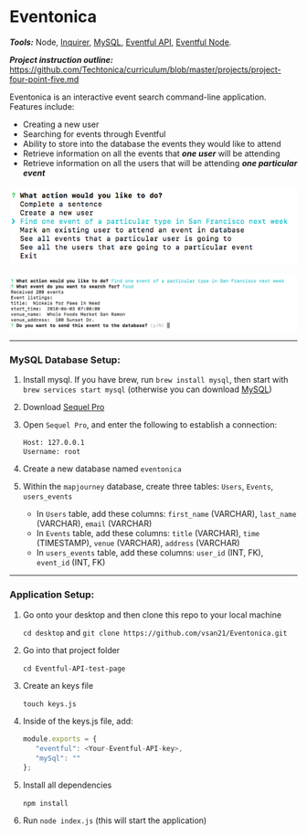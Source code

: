 # Eventonica

**_Tools:_** Node, [Inquirer](https://github.com/SBoudrias/Inquirer.js), [MySQL](https://github.com/mysqljs/mysql), [Eventful API](http://api.eventful.com/), [Eventful Node](https://www.npmjs.com/package/eventful-node).

**_Project instruction outline:_** https://github.com/Techtonica/curriculum/blob/master/projects/project-four-point-five.md

Eventonica is an interactive event search command-line application. Features include: 
  * Creating a new user 
  * Searching for events through Eventful
  * Ability to store into the database the events they would like to attend
  * Retrieve information on all the events that **_one user_** will be attending 
  * Retrieve information on all the users that will be attending **_one particular event_**
  
![application image](https://github.com/vsan21/Eventful-API-test-page/blob/master/images/application.png)

![search image](https://github.com/vsan21/Eventful-API-test-page/blob/master/images/search.png)
  
---
### MySQL Database Setup: 
1. Install mysql. If you have brew, run `brew install mysql`, then start with `brew services start mysql` (otherwise you can download [MySQL](https://dev.mysql.com/doc/refman/5.6/en/osx-installation-pkg.html)) 
1. Download [Sequel Pro](http://www.sequelpro.com/)
2. Open `Sequel Pro`, and enter the following to establish a connection: 

    ```
    Host: 127.0.0.1
    Username: root
    ```
3. Create a new database named `eventonica`
4. Within the `mapjourney` database, create three tables: `Users`, `Events`, `users_events`

    - In `Users` table, add these columns: `first_name` (VARCHAR), `last_name` (VARCHAR), `email` (VARCHAR)
    - In `Events` table, add these columns: `title` (VARCHAR), `time` (TIMESTAMP), `venue` (VARCHAR), `address` (VARCHAR)
    - In `users_events` table, add these columns: `user_id` (INT, FK), `event_id` (INT, FK)

---
### Application Setup:
1. Go onto your desktop and then clone this repo to your local machine

    `cd desktop` and `git clone https://github.com/vsan21/Eventonica.git`

2. Go into that project folder

    `cd Eventful-API-test-page`
    
3. Create an keys file

    `touch keys.js` 

4. Inside of the keys.js file, add: 
    
     ```javascript
     module.exports = {
        "eventful": <Your-Eventful-API-key>,
        "mySql": ""
     };
     ```
5. Install all dependencies

    `npm install`
    
6. Run `node index.js` (this will start the application) 
    

